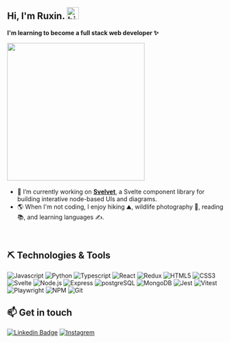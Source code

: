 ## Hi, I'm Ruxin. <img src="https://user-images.githubusercontent.com/1303154/88677602-1635ba80-d120-11ea-84d8-d263ba5fc3c0.gif" width="28px" height="28px" alt="hi">

**I'm learning to become a full stack web developer ✨**<br>

<img src="https://user-images.githubusercontent.com/26369040/225456947-cf3a081a-83ef-4c95-b849-32b82a80b1aa.gif" width="320">

<img src="https://komarev.com/ghpvc/?username=ruxinz&label=Profile%20views&color=0e75b6&style=flat" alt="" />

- 🔭 I’m currently working on **[Svelvet](https://github.com/open-source-labs/Svelvet)**, a Svelte component library for building interative node-based UIs and diagrams.
- :earth_americas: When I'm not coding, I enjoy hiking :mountain:, wildlife photography :camera_flash:, reading :books:, and learning languages :writing_hand:.

<br>

## ⛏ Technologies & Tools

![Javascript](https://img.shields.io/badge/JavaScript-F7DF1E?style=for-the-badge&logo=javascript&logoColor=black)
![Python](https://img.shields.io/badge/python-%231572B6.svg?style=for-the-badge&logo=python&logoColor=white)
![Typescript](https://img.shields.io/badge/TypeScript-%23E34F26?style=for-the-badge&logo=Typescript&logoColor=white)
![React](https://img.shields.io/badge/react-%2320232a.svg?style=for-the-badge&logo=react&logoColor=%2361DAFB)
![Redux](https://img.shields.io/badge/redux-%23764abc.svg?style=for-the-badge&logo=redux&logoColor=white)
![HTML5](https://img.shields.io/badge/html5-%23E34F26.svg?style=for-the-badge&logo=html5&logoColor=white)
![CSS3](https://img.shields.io/badge/css3-%231572B6.svg?style=for-the-badge&logo=css3&logoColor=white)
![Svelte](https://img.shields.io/badge/svelte-%23E34F26.svg?style=for-the-badge&logo=svelte&logoColor=white)
![Node.js](https://img.shields.io/badge/node.js-%233C873A.svg?style=for-the-badge&logo=node.js&logoColor=white)
![Express](https://img.shields.io/badge/express-%23404d59.svg?style=for-the-badge&logo=express&logoColor=%2361DAFB)
![postgreSQL](https://img.shields.io/badge/postgresql-%231572B6.svg?style=for-the-badge&logo=postgresql&logoColor=white)
![MongoDB](https://img.shields.io/badge/mongoDB-%2320232a.svg?style=for-the-badge&logo=mongoDB&logoColor=%233C873A)
![Jest](https://img.shields.io/badge/Jest-%23E34F26.svg?style=for-the-badge&logo=jest&logoColor=white)
![Vitest](https://img.shields.io/badge/vitest-%236da13f.svg?style=for-the-badge&logo=vitest&logoColor=white)
![Playwright](https://img.shields.io/badge/Playwright-%2320232a.svg?style=for-the-badge&logo=Playwright&logoColor=%2345ba4b)
![NPM](https://img.shields.io/badge/NPM-CB3837.svg?style=for-the-badge&logo=npm&logoColor=white)
![Git](https://img.shields.io/badge/GIT-%23E34F26?style=for-the-badge&logo=git&logoColor=white)

<!-- ## 📊 Github Stats
  <p>
    <img height="140px" src="https://github-readme-stats.vercel.app/api?username=ruxinz&show_icons=true&theme=tokyonight&hide=contribs,prs" />
    <img height="140px" src="https://github-readme-stats.vercel.app/api/top-langs/?username=ruxinz&layout=compact&theme=tokyonight" />
  </p> -->

## :mailbox: Get in touch

[![Linkedin Badge](https://img.shields.io/badge/-Ruxin-0e76a8?style=flat&labelColor=0e76a8&logo=linkedin&logoColor=white)](https://www.linkedin.com/in/ruxinzhengswe) [![Instagrem](https://img.shields.io/badge/-@ruxin.zzzzz-e84393?style=flat&labelColor=e84393&logo=instagram&logoColor=white)](https://instagram.com/ruxin.zzzzz)

<!--
![Bootstrap](https://img.shields.io/badge/Bootstrap-563D7C?style=for-the-badge&logo=bootstrap&logoColor=white)

 -->
